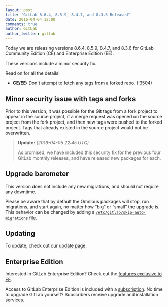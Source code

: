 ```yaml
---
layout: post
title: "GitLab 8.6.4, 8.5.9, 8.4.7, and 8.3.6 Released"
date: 2016-04-04 12:00
comments: true
author: GitLab
author_twitter: gitlab
---
```


Today we are releasing versions 8.6.4, 8.5.9, 8.4.7, and 8.3.6 for GitLab
Community Edition (CE) and Enterprise Edition (EE).

These versions include a minor security fix.

Read on for all the details!

<!-- more -->

- **CE/EE:** Don't attempt to fetch any tags from a forked repo. ([!3504])

[!3504]: https://gitlab.com/gitlab-org/gitlab-ce/merge_requests/3504

## Minor security issue with tags and forks

Prior to this version, it was possible for the Git tags from a fork project to
appear in the source project, if a merge request was opened on the source
project from the fork project, and then new tags were pushed to the forked
project. Tags that already existed in the source project would not be
overwritten.

> **Update:** _(2016-04-05 22:45 UTC)_
>
> As promised, we have included this security fix for the previous four GitLab
> monthly releases, and have released new packages for each.

## Upgrade barometer

This version does not include any new migrations, and should not require
any downtime.

Please be aware that by default the Omnibus packages will stop, run migrations,
and start again, no matter how “big” or “small” the upgrade is. This behavior
can be changed by adding a [`/etc/gitlab/skip-auto-migrations`
file](http://doc.gitlab.com/omnibus/update/README.html).

## Updating

To update, check out our [update page](https://about.gitlab.com/update).

## Enterprise Edition

Interested in GitLab Enterprise Edition? Check out the [features exclusive to
EE](https://about.gitlab.com/features/#enterprise).

Access to GitLab Enterprise Edition is included with a [subscription](https://about.gitlab.com/pricing/).
No time to upgrade GitLab yourself? Subscribers receive upgrade and installation
services.

